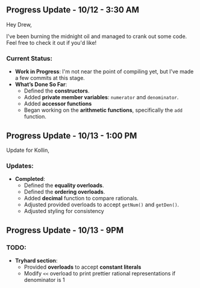 ## Progress Update - 10/12 - 3:30 AM

Hey Drew,

I've been burning the midnight oil and managed to crank out some code. Feel free to check it out if you'd like! 

### Current Status:
- **Work in Progress**: I'm not near the point of compiling yet, but I’ve made a few commits at this stage.
- **What’s Done So Far**:
  - Defined the **constructors**.
  - Added **private member variables**: `numerator` and `denominator`.
  - Added **accessor functions**
  - Began working on the **arithmetic functions**, specifically the `add` function.

## Progress Update - 10/13 - 1:00 PM

Update for Kollin,

### Updates:
- **Completed**:
  - Defined the **equality overloads**.
  - Defined the **ordering overloads**.
  - Added **decimal** function to compare rationals.
  - Adjusted provided overloads to accept `getNum()` and `getDen()`.
  - Adjusted styling for consistency

## Progress Update - 10/13 - 9PM

 ### TODO:
 - **Tryhard section**:
   - Provided **overloads** to accept **constant literals**
   - Modify `<<` overload to print prettier rational representations if denominator is 1
